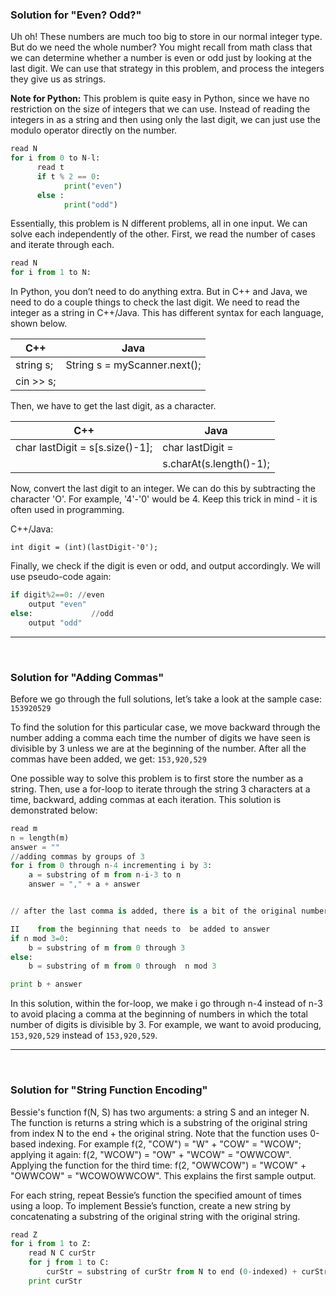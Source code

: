 ### Solution for "Even? Odd?"


Uh oh! These numbers are much too big to store in our normal integer type. But do we need the whole number? You might recall from math class that we can determine whether a number is even or odd just by looking at the last digit. We can use that strategy in this problem, and process the integers they give us as
strings.

**Note for Python:** This problem is quite easy in Python, since we have no restriction on the size of integers that we can use. Instead of reading the integers in as a string and then using only the last digit, we can just use the
modulo operator directly on the number.

```python
read N
for i from 0 to N-l:
      read t
      if t % 2 == 0:
            print("even")
      else :
            print("odd")
```

Essentially, this problem is N different problems, all in one input. We can solve each independently of the other. First, we read the number of cases and iterate through each.

```python
read N
for i from 1 to N:
```

In Python, you don’t need to do anything extra. But in C++ and Java, we need to do a couple things to check the last digit. We need to read the integer as a string in C++/Java. This has different syntax for each language, shown below.

C++|Java
-|-                        
string s;|String s = myScanner.next();
cin >> s;|                            

Then, we have to get the last digit, as a character.

C++|Java
-|-                 
char lastDigit = s[s.size()-1];|char lastDigit =       
&nbsp;|s.charAt(s.length()-1);


Now, convert the last digit to an integer. We can do this by subtracting the character 'O'. For example, '4'-'0' would be 4. Keep this trick in mind - it is often used in programming.


C++/Java:
```
int digit = (int)(lastDigit-'0');
```

Finally, we check if the digit is even or odd, and output accordingly. We will use pseudo-code again:

```python
if digit%2==0: //even
    output "even"
else:             //odd
    output "odd"
```

---

<br>

### Solution for "Adding Commas"

Before we go through the full solutions, let’s take a look at the sample case:
``153920529``

To find the solution for this particular case, we move backward through the number adding a comma each time the number of digits we have seen is divisible by 3 unless we are at the beginning of the number. After all the commas have been added, we get:
``153,920,529``

One possible way to solve this problem is to first store the number as a string. Then, use a for-loop to iterate through the string 3 characters at a time, backward, adding commas at each iteration. This solution is demonstrated below:

```python
read m
n = length(m)
answer = ""
//adding commas by groups of 3
for i from 0 through n-4 incrementing i by 3:
    a = substring of m from n-i-3 to n
    answer = "," + a + answer


// after the last comma is added, there is a bit of the original number

II    from the beginning that needs to  be added to answer
if n mod 3=0:                                            
    b = substring of m from 0 through 3                 
else:                                                     
    b = substring of m from 0 through  n mod 3          

print b + answer
```

In this solution, within the for-loop, we make i go through n-4 instead of n-3 to avoid placing a comma at the beginning of numbers in which the total number of digits is divisible by 3. For example, we want to avoid producing, ``153,920,529`` instead of ``153,920,529``.


---

<br>


                                                                              

### Solution for "String Function Encoding"

 
Bessie's function f(N, S) has two arguments: a string S and an integer N. The function is returns a string which  is a substring of the original string from index N to the end + the original string. Note that the function uses  0-based indexing. For example f(2, "COW") = "W" + "COW" = "WCOW"; applying it again: f(2, "WCOW") =  "OW" + "WCOW" = "OWWCOW". Applying the function for the third time: f(2, "OWWCOW") = "WCOW" +  "OWWCOW" = "WCOWOWWCOW". This explains the first sample output.  
 
For each string, repeat Bessie’s function the specified amount of times using a loop. To implement Bessie’s function, create a new string by concatenating a substring of the original string with the original string. 

```python
read Z 
for i from 1 to Z: 
    read N C curStr 
    for j from 1 to C: 
        curStr = substring of curStr from N to end (0-indexed) + curStr 
    print curStr 

```
